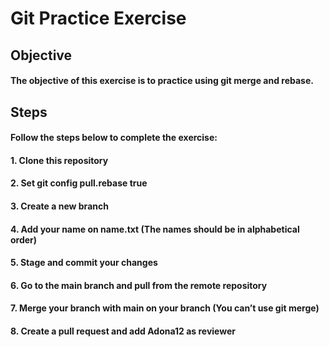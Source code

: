 # Git Practice Exercise
## Objective
#### The objective of this exercise is to practice using git merge and rebase.
## Steps
#### Follow the steps below to complete the exercise:
#### 1. Clone this repository
#### 2. Set git config pull.rebase true
#### 3. Create a new branch
#### 4. Add your name on name.txt (The names should be in alphabetical order)
#### 5. Stage and commit your changes
#### 6. Go to the main branch and pull from the remote repository
#### 7. Merge your branch with main on your branch (You can’t use git merge)
#### 8. Create a pull request and add Adona12 as reviewer
